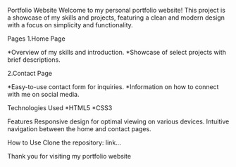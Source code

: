 Portfolio Website
Welcome to my personal portfolio website! This project is a showcase of my skills and projects, featuring a clean and modern design with a focus on simplicity and functionality.

Pages
1.Home Page

*Overview of my skills and introduction.
*Showcase of select projects with brief descriptions.

2.Contact Page

*Easy-to-use contact form for inquiries.
*Information on how to connect with me on social media.


Technologies Used
*HTML5
*CSS3


Features
Responsive design for optimal viewing on various devices.
Intuitive navigation between the home and contact pages.

How to Use
Clone the repository: link...


Thank you for visiting my portfolio website
